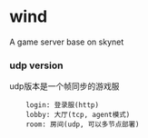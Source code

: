 # wind
A game server base on skynet


### udp version
udp版本是一个帧同步的游戏服

```
	login: 登录服(http)
	lobby: 大厅(tcp, agent模式)
	room: 房间(udp, 可以多节点部署)
```
